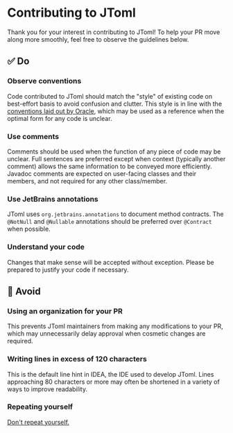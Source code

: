 Contributing to JToml
=====================
Thank you for your interest in contributing to JToml!
To help your PR move along more smoothly,
feel free to observe the guidelines below.

## ✅ Do

### Observe conventions
Code contributed to JToml should match the "style"
of existing code on best-effort basis to avoid
confusion and clutter. This style is in line with the
[conventions laid out by Oracle](https://www.oracle.com/java/technologies/javase/codeconventions-contents.html),
which may be used as a reference when the optimal
form for any code is unclear.

### Use comments
Comments should be used when the function of any
piece of code may be unclear. Full sentences
are preferred except when context (typically another
comment) allows the same information to be conveyed
more efficiently. Javadoc comments are expected on
user-facing classes and their members,
and not required for any other class/member.

### Use JetBrains annotations
JToml uses ``org.jetbrains.annotations`` to document
method contracts. The ``@NotNull`` and
``@Nullable`` annotations should be preferred over
``@Contract`` when possible.

### Understand your code
Changes that make sense will be accepted without
exception. Please be prepared to justify your
code if necessary.

## 🚫 Avoid

### Using an organization for your PR
This prevents JToml maintainers from making any
modifications to your PR, which may unnecessarily
delay approval when cosmetic changes are required.

### Writing lines in excess of 120 characters
This is the default line hint in IDEA, the IDE used to
develop JToml. Lines approaching 80 characters or more
may often be shortened in a variety of ways to improve
readability.

### Repeating yourself
[Don't repeat yourself.](https://en.wikipedia.org/wiki/Don%27t_repeat_yourself)
